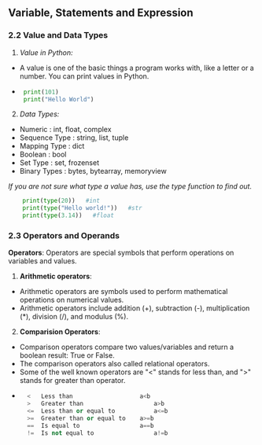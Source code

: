 ## Variable, Statements and Expression

### 2.2 Value and Data Types
1. _Value in Python:_
- A value is one of the basic things a program works with, like a letter or a number. 
You can print values in Python.
-  ```python
    print(101)
    print("Hello World")
     ```
   
2. _Data Types:_
- Numeric : int, float, complex
- Sequence Type : string, list, tuple
- Mapping Type : dict
- Boolean : bool
- Set Type : set, frozenset
- Binary Types : bytes, bytearray, memoryview

_If you are not sure what type a value has, use the type function to find out._
```python
    print(type(20))   #int
    print(type("Hello world!"))   #str
    print(type(3.14))   #float
```
### 2.3 Operators and Operands

**Operators**: Operators are special symbols that perform operations on variables and values.

1. **Arithmetic operators**: 
-  Arithmetic operators are symbols used to perform mathematical operations on numerical values.
-  Arithmetic operators include addition (+), subtraction (-), multiplication (*), division (/), and modulus (%).

2.  **Comparision Operators**:
- Comparison operators compare two values/variables and return a boolean result: True or False. 
-  The comparison operators also called relational operators. 
- Some of the well known operators are "<" stands for less than, and ">" stands for greater than operator.
- ```python
    <	Less than	                a<b
    >	Greater than	                a>b
    <=	Less than or equal to	        a<=b
    >=	Greater than or equal to	a>=b
    ==	Is equal to	                a==b
    !=	Is not equal to	                a!=b
```
